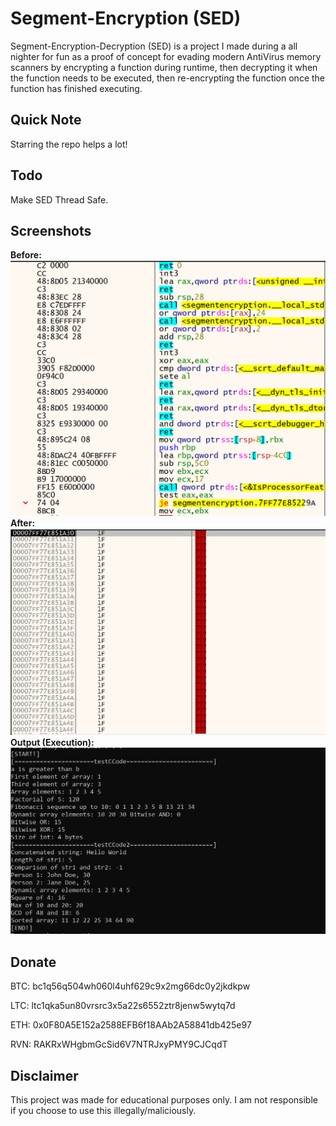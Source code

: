 # Segment-Encryption (SED)

Segment-Encryption-Decryption (SED) is a project I made during a all nighter for fun as a proof of concept for evading modern AntiVirus memory scanners by encrypting a function during runtime, then decrypting it when the function needs to be executed, then re-encrypting the function once the function has finished executing.

## Quick Note
Starring the repo helps a lot!

## Todo
Make SED Thread Safe.

## Screenshots

**Before:**
![image](https://raw.githubusercontent.com/C5Hackr/Segment-Encryption/main/Images/Before.png)
**After:**
![image](https://raw.githubusercontent.com/C5Hackr/Segment-Encryption/main/Images/After.jpg)
**Output (Execution):**
![image](https://raw.githubusercontent.com/C5Hackr/Segment-Encryption/main/Images/Output.jpg)

## Donate
BTC: bc1q56q504wh060l4uhf629c9x2mg66dc0y2jkdkpw

LTC: ltc1qka5un80vrsrc3x5a22s6552ztr8jenw5wytq7d

ETH: 0x0F80A5E152a2588EFB6f18AAb2A58841db425e97

RVN: RAKRxWHgbmGcSid6V7NTRJxyPMY9CJCqdT

## Disclaimer
This project was made for educational purposes only. I am not responsible if you choose to use this illegally/maliciously.
